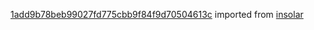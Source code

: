 [1add9b78beb99027fd775cbb9f84f9d70504613c](https://github.com/insolar/insolar/commit/1add9b78beb99027fd775cbb9f84f9d70504613c) imported from [insolar](https://github.com/insolar/insolar)
